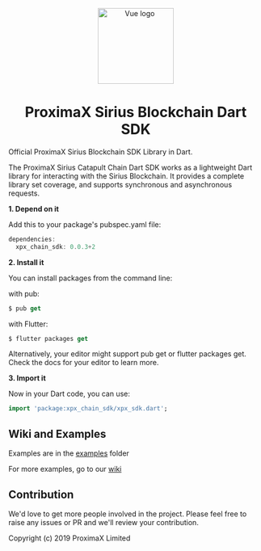 <p align='center'><a href='https://vuejs.org' target='_blank' rel='noopener noreferrer'><img width='150' src='https://user-images.githubusercontent.com/29048783/57000439-a41fa000-6b81-11e9-94f3-6df17de7e41a.png' alt='Vue logo'></a></p>
<h1 align='center'>ProximaX Sirius Blockchain Dart SDK</h1>

Official ProximaX Sirius Blockchain SDK Library in Dart.

The ProximaX Sirius Catapult Chain Dart SDK works as a lightweight Dart library for interacting with the Sirius Blockchain. It provides a complete library set coverage, and supports synchronous and asynchronous requests.

**1. Depend on it**

Add this to your package's pubspec.yaml file:

```dart
dependencies:
  xpx_chain_sdk: 0.0.3+2
```

**2. Install it**

You can install packages from the command line:

with pub:

```dart
$ pub get
```

with Flutter:

```dart
$ flutter packages get
```

Alternatively, your editor might support pub get or flutter packages get. Check the docs for your editor to learn more.

**3. Import it**

Now in your Dart code, you can use:

```dart
import 'package:xpx_chain_sdk/xpx_sdk.dart';
```

## Wiki and Examples ##

Examples are in the [examples](https://github.com/proximax-storage/dart-xpx-chain-sdk/tree/master/example) folder

For more examples, go to our [wiki](https://github.com/proximax-storage/dart-xpx-chain-sdk/wiki)

## Contribution ##
We'd love to get more people involved in the project. Please feel free to raise any issues or PR and we'll review your contribution.
    
Copyright (c) 2019 ProximaX Limited

